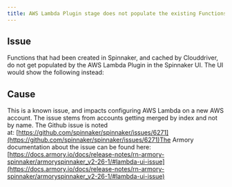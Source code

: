 ```yaml
---
title: AWS Lambda Plugin stage does not populate the existing Functions 
---
```


## Issue
Functions that had been created in Spinnaker, and cached by Clouddriver, do not get populated by the AWS Lambda Plugin in the Spinnaker UI. The UI would show the following instead:

## Cause
This is a known issue, and impacts configuring AWS Lambda on a new AWS account. The issue stems from accounts getting merged by index and not by name. The Github issue is noted at: [https://github.com/spinnaker/spinnaker/issues/6271](https://github.com/spinnaker/spinnaker/issues/6271)The Armory documentation about the issue can be found here:[https://docs.armory.io/docs/release-notes/rn-armory-spinnaker/armoryspinnaker_v2-26-1/#lambda-ui-issue](https://docs.armory.io/docs/release-notes/rn-armory-spinnaker/armoryspinnaker_v2-26-1/#lambda-ui-issue)

